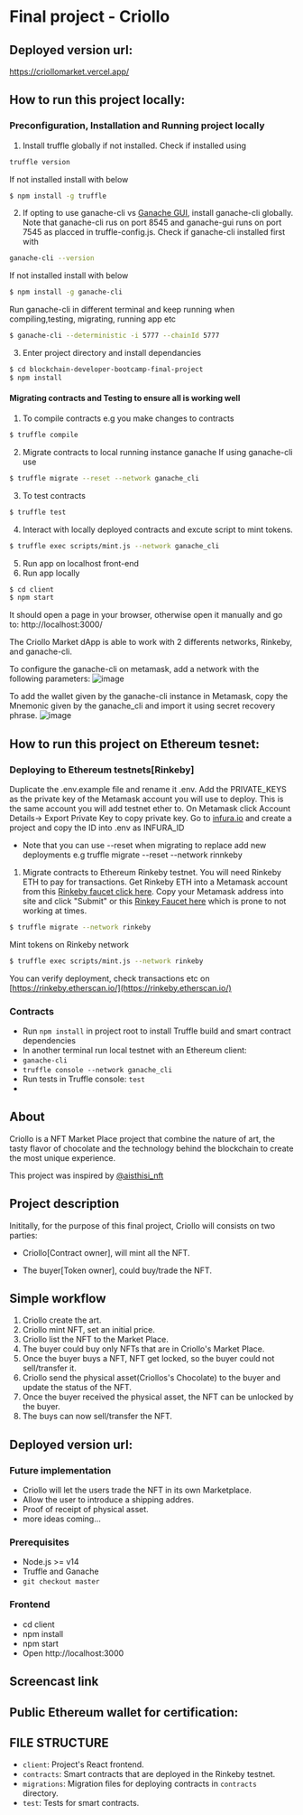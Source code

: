 # Final project - Criollo

## Deployed version url:
https://criollomarket.vercel.app/

## How to run this project locally:

### Preconfiguration, Installation and Running project locally 
1. Install truffle globally if not installed. 
Check if installed using 
```sh
truffle version
```
If not installed install with below 
```sh
$ npm install -g truffle
```

2. If opting to use ganache-cli vs [Ganache GUI](https://www.trufflesuite.com/ganache), install ganache-cli globally. Note that ganache-cli rus on port 8545 and ganache-gui runs on port 7545 as placced in truffle-config.js. Check if ganache-cli installed first with
```sh
ganache-cli --version
```
If not installed install with below
```sh
$ npm install -g ganache-cli
```
Run ganache-cli in different terminal and keep running when compiling,testing, migrating, running app etc
```sh
$ ganache-cli --deterministic -i 5777 --chainId 5777
```
3. Enter project directory and install dependancies
```sh
$ cd blockchain-developer-bootcamp-final-project
$ npm install  
```

#### Migrating contracts and Testing to ensure all is working well

1. To compile contracts e.g you make changes to contracts
```sh
$ truffle compile 
```
2. Migrate contracts to local running instance ganache 
If using ganache-cli use 
```sh
$ truffle migrate --reset --network ganache_cli
```
3. To test contracts 
```sh
$ truffle test
```
4. Interact with locally deployed contracts and excute script to mint tokens.  
```sh
$ truffle exec scripts/mint.js --network ganache_cli
```
5. Run app on localhost front-end
1. Run app locally 
```sh
$ cd client
$ npm start
```
It should open a page in your browser, otherwise open it manually and go to: http://localhost:3000/

The Criollo Market dApp is able to work with 2 differents networks, Rinkeby, and ganache-cli.

To configure the ganache-cli on metamask, add a network with the following parameters:
![image](https://user-images.githubusercontent.com/19668390/146653762-abae6a2f-2df0-4da0-a949-561abb377218.png)

To add the wallet given by the ganache-cli instance in Metamask, copy the Mnemonic given by the ganache_cli and import it using secret recovery phrase.
![image](https://user-images.githubusercontent.com/19668390/146654119-963e4a7e-a959-486b-b671-2fe8f408cff1.png)

## How to run this project on Ethereum tesnet:

### Deploying to Ethereum testnets[Rinkeby]

Duplicate the .env.example file and rename it .env. Add the PRIVATE_KEYS as the private key of the Metamask 
account you will use to deploy. This is the same account you will add testnet ether to. On Metamask click Account Details-> Export Private Key to copy private key. Go to [infura.io](https://infura.io/) and create a project and copy the ID into .env as INFURA_ID

- Note that you can use --reset when migrating to replace add new deployments 
e.g truffle migrate --reset --network rinnkeby

1. Migrate contracts to Ethereum Rinkeby testnet. You will need Rinkeby ETH to pay for transactions. 
Get Rinkeby ETH into a Metamask account from this [Rinkeby faucet click here](http://rinkeby-faucet.com/). Copy your Metamask address into site and click "Submit" or this [Rinkey Faucet here](https://faucet.rinkeby.io/) which is prone to not working at times.
```sh
$ truffle migrate --network rinkeby
```
Mint tokens on Rinkeby network
```sh
$ truffle exec scripts/mint.js --network rinkeby
```
You can verify deployment, check transactions etc on [https://rinkeby.etherscan.io/](https://rinkeby.etherscan.io/)



### Contracts
- Run `npm install` in project root to install Truffle build and smart contract dependencies
- In another terminal run local testnet with an Ethereum client:
- `ganache-cli`  
- `truffle console --network ganache_cli`
- Run tests in Truffle console: `test`
- 

## About
Criollo is a NFT Market Place project that combine the nature of art, the tasty flavor of chocolate and the technology behind the blockchain to create the most unique experience.  

This project was inspired by [@aisthisi_nft](https://aisthisi.art/)

## Project description
Inititally, for the purpose of this final project, Criollo will consists on two parties:

- Criollo[Contract owner], will mint all the NFT.

- The buyer[Token owner], could buy/trade the NFT.

## Simple workflow
1. Criollo create the art.
2. Criollo mint NFT, set an initial price.
3. Criollo list the NFT to the Market Place.
4. The buyer could buy only NFTs that are in Criollo's Market Place.
5. Once the buyer buys a NFT, NFT get locked, so the buyer could not sell/transfer it.
6. Criollo send the physical asset(Criollos's Chocolate) to the buyer and update the status of the NFT.
7. Once the buyer received the physical asset, the NFT can be unlocked by the buyer.
8. The buys can now sell/transfer the NFT.

## Deployed version url:

### Future implementation
- Criollo will let the users trade the NFT in its own Marketplace.
- Allow the user to introduce a shipping addres.
- Proof of receipt of physical asset. 
- more ideas coming...

### Prerequisites
- Node.js >= v14
- Truffle and Ganache
- `git checkout master`



### Frontend
- cd client
- npm install
- npm start
- Open http://localhost:3000


## Screencast link

## Public Ethereum wallet for certification:

## FILE STRUCTURE
- `client`: Project's React frontend.
- `contracts`: Smart contracts that are deployed in the Rinkeby testnet.
- `migrations`: Migration files for deploying contracts in `contracts` directory.
- `test`: Tests for smart contracts.

